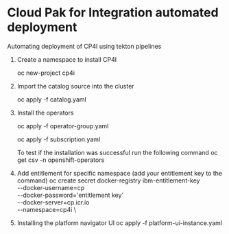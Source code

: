 # Cloud Pak for Integration automated deployment
Automating deployment of CP4I using tekton pipelines

1) Create a namespace to install CP4I
    
    oc new-project cp4i

2) Import the catalog source into the cluster
    
    oc apply -f catalog.yaml

3) Install the operators
  
    oc apply -f operator-group.yaml

    oc apply -f subscription.yaml

    To test if the installation was successful run the following command
        oc get csv -n openshift-operators

4) Add entitlement for specific namespace (add your entitlement key to the command)
    oc create secret docker-registry ibm-entitlement-key \
     --docker-username=cp \
     --docker-password='entitlement key' \
     --docker-server=cp.icr.io \
     --namespace=cp4i \

5) Installing the platform navigator UI
        oc apply -f platform-ui-instance.yaml

        

